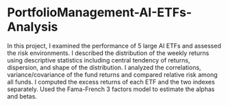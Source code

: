 # PortfolioManagement-AI-ETFs-Analysis
In this project, I examined the performance of 5 large AI ETFs and assessed the risk environments. I described the distribution of the weekly returns using descriptive statistics including central tendency of returns, dispersion, and shape of the distribution. I analyzed the correlations, variance/covariance of the fund returns and compared relative risk among all funds. I computed the excess returns of each ETF and the two indexes separately. Used the Fama-French 3 factors model to estimate the alphas and betas.
